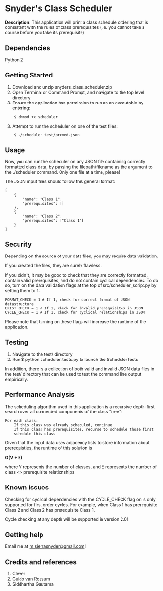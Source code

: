 # Snyder's Class Scheduler

**Description**: This application will print a class schedule ordering that is consistent with the rules of class prerequisites (i.e. you cannot take a course before you take its prerequisite)

## Dependencies

Python 2

## Getting Started

1. Download and unzip snyders_class_scheduler.zip
2. Open Terminal or Command Prompt, and navigate to the top level directory
3. Ensure the application has permission to run as an executable by entering:
```
	$ chmod +x scheduler
```
3. Attempt to run the scheduler on one of the test files:
```
	$ ./scheduler test/premed.json
```

## Usage

Now, you can run the scheduler on any JSON file containing correctly formatted class data, by passing the filepath/filename as the argument to the ./scheduler command. Only one file at a time, please!

The JSON input files should follow this general format:

```
[
    {
        "name": "Class 1",
        "prerequisites": []
    },
    {
        "name": "Class 2",
        "prerequisites": ["Class 1"]
    }
]
```
## Security

Depending on the source of your data files, you may require data validation.

If you created the files, they are surely flawless.

If you didn't, it may be good to check that they are correctly formatted, contain valid prerequisites, and do not contain cyclical dependencies. To do so, turn on the data validation flags at the top of src/scheduler_script.py by setting them to 1:

```
FORMAT_CHECK = 1 # If 1, check for correct format of JSON datastructure
EXIST_CHECK = 1 # If 1, check for invalid prerequisites in JSON
CYCLE_CHECK = 1 # If 1, check for cyclical relationships in JSON
```

Please note that turning on these flags will increase the runtime of the application.

## Testing

1. Navigate to the test/ directory
2. Run $ python scheduler_tests.py to launch the SchedulerTests

In addition, there is a collection of both valid and invalid JSON data files in the test/ directory that can be used to test the command line output empirically.

## Performance Analysis

The scheduling algorithm used in this application is a recursive depth-first search over all connected components of the class "tree":
```
For each class:
	If this class was already scheduled, continue
	If this class has prerequisites, recurse to schedule those first
	schedule this class
```

Given that the input data uses adjacency lists to store information about prerequisties, the runtime of this solution is

**O(V + E)**

where V represents the number of classes, and E represents the number of class <> prerequisite relationships

## Known issues

Checking for cyclical dependencies with the CYCLE_CHECK flag on is only supported for first order cycles. For example, when Class 1 has prerequisite Class 2 and Class 2 has prerequisite Class 1.

Cycle checking at any depth will be supported in version 2.0!

## Getting help

Email me at m.sierrasnyder@gmail.com!

## Credits and references

1. Clever
2. Guido van Rossum
3. Siddhartha Gautama
